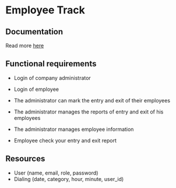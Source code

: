 # Employee Track

## Documentation

Read more [here](https://github.com/MariethPerez/Employee-track/blob/master/Documentation.md)

## Functional requirements

- Login of company administrator

- Login of employee

- The administrator can mark the entry and exit of their employees

- The administrator manages the reports of entry and exit of his employees

- The administrator manages employee information

- Employee check your entry and exit report


## Resources

- User (name, email, role, password)
- Dialing (date, category, hour, minute, user_id)




